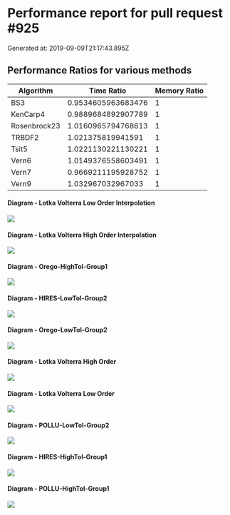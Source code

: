 # Performance report for pull request #925 

 Generated at: 2019-09-09T21:17:43.895Z

## Performance Ratios for various methods

 Algorithm | Time Ratio | Memory Ratio 
 --- | --- | --- 
 BS3 | 0.9534605963683476 | 1 
 KenCarp4 | 0.9889684892907789 | 1 
 Rosenbrock23 | 1.0160965794768613 | 1 
 TRBDF2 | 1.021375819941591 | 1 
 Tsit5 | 1.0221130221130221 | 1 
 Vern6 | 1.0149376558603491 | 1 
 Vern7 | 0.9669211195928752 | 1 
 Vern9 | 1.032967032967033 | 1 


#### Diagram - Lotka Volterra Low Order Interpolation

![](https://i.imgur.com/9ALZMpn.png)

#### Diagram - Lotka Volterra High Order Interpolation

![](https://i.imgur.com/LMdIYlB.png)

#### Diagram - Orego-HighTol-Group1

![](https://i.imgur.com/mWd1RS2.png)

#### Diagram - HIRES-LowTol-Group2

![](https://i.imgur.com/5Ohg8z0.png)

#### Diagram - Orego-LowTol-Group2

![](https://i.imgur.com/rS0wIO2.png)

#### Diagram - Lotka Volterra High Order

![](https://i.imgur.com/3mP8GZT.png)

#### Diagram - Lotka Volterra Low Order

![](https://i.imgur.com/rBdi27M.png)

#### Diagram - POLLU-LowTol-Group2

![](https://i.imgur.com/cQprVyS.png)

#### Diagram - HIRES-HighTol-Group1

![](https://i.imgur.com/VzwcnPN.png)

#### Diagram - POLLU-HighTol-Group1

![](https://i.imgur.com/lQJRu7I.png)

